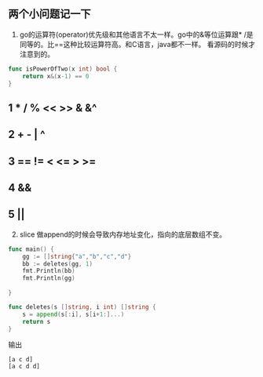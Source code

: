 ## 两个小问题记一下

1. go的运算符(operator)优先级和其他语言不太一样。go中的&等位运算跟* /是同等的。比==这种比较运算符高。和C语言，java都不一样。
看源码的时候才注意到的。
```go
func isPowerOfTwo(x int) bool {
	return x&(x-1) == 0
}
```

1 *  /  %  <<  >>  &  &^
---------
2 +  -  |  ^
-------------
3 ==  !=  <  <=  >  >=
-----------
4 &&
------------
5 ||
-------------


2. slice 做append的时候会导致内存地址变化，指向的底层数组不变。
```go
func main() {
	gg := []string{"a","b","c","d"}
	bb := deletes(gg, 1)
	fmt.Println(bb)
	fmt.Println(gg)
	
}

func deletes(s []string, i int) []string {
	s = append(s[:i], s[i+1:]...)
	return s
}
```
输出
```
[a c d]
[a c d d]
```
